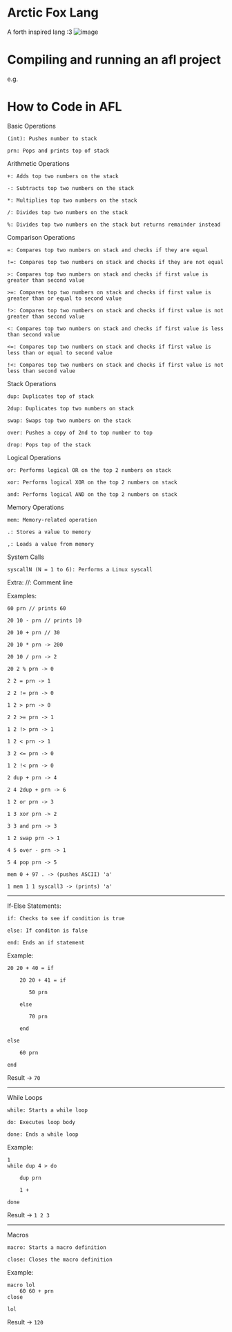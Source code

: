 # Arctic Fox Lang

A forth inspired lang :3
![image](https://github.com/LazyBev/arctic-fox-lang/assets/157259616/f273a926-66f9-41ad-b7a3-a27c021bb132)

# Compiling and running an afl project
e.g.

    

# How to Code in AFL

Basic Operations

    (int): Pushes number to stack

    prn: Pops and prints top of stack

Arithmetic Operations

    +: Adds top two numbers on the stack

    -: Subtracts top two numbers on the stack

    *: Multiplies top two numbers on the stack

    /: Divides top two numbers on the stack

    %: Divides top two numbers on the stack but returns remainder instead

Comparison Operations

    =: Compares top two numbers on stack and checks if they are equal

    !=: Compares top two numbers on stack and checks if they are not equal

    >: Compares top two numbers on stack and checks if first value is greater than second value

    >=: Compares top two numbers on stack and checks if first value is greater than or equal to second value

    !>: Compares top two numbers on stack and checks if first value is not greater than second value

    <: Compares top two numbers on stack and checks if first value is less than second value

    <=: Compares top two numbers on stack and checks if first value is less than or equal to second value

    !<: Compares top two numbers on stack and checks if first value is not less than second value

Stack Operations

    dup: Duplicates top of stack

    2dup: Duplicates top two numbers on stack

    swap: Swaps top two numbers on the stack

    over: Pushes a copy of 2nd to top number to top

    drop: Pops top of the stack

Logical Operations

    or: Performs logical OR on the top 2 numbers on stack

    xor: Performs logical XOR on the top 2 numbers on stack
    
    and: Performs logical AND on the top 2 numbers on stack

Memory Operations

    mem: Memory-related operation

    .: Stores a value to memory

    ,: Loads a value from memory

System Calls

    syscallN (N = 1 to 6): Performs a Linux syscall

Extra:
    //: Comment line

Examples: 

    60 prn // prints 60

    20 10 - prn // prints 10

    20 10 + prn // 30

    20 10 * prn -> 200

    20 10 / prn -> 2

    20 2 % prn -> 0

    2 2 = prn -> 1

    2 2 != prn -> 0

    1 2 > prn -> 0

    2 2 >= prn -> 1

    1 2 !> prn -> 1

    1 2 < prn -> 1

    3 2 <= prn -> 0

    1 2 !< prn -> 0

    2 dup + prn -> 4

    2 4 2dup + prn -> 6

    1 2 or prn -> 3

    1 3 xor prn -> 2

    3 3 and prn -> 3

    1 2 swap prn -> 1

    4 5 over - prn -> 1

    5 4 pop prn -> 5

    mem 0 + 97 . -> (pushes ASCII) 'a'

    1 mem 1 1 syscall3 -> (prints) 'a'


---------------------------------------------------------------------------------------------------------------------------

If-Else Statements:

    if: Checks to see if condition is true

    else: If conditon is false

    end: Ends an if statement

Example:

    20 20 + 40 = if

        20 20 + 41 = if
    
           50 prn
        
        else
    
           70 prn
        
        end
    
    else

        60 prn
    
    end

Result -> `70`

---------------------------------------------------------------------------------------------------------------------------

While Loops

    while: Starts a while loop

    do: Executes loop body

    done: Ends a while loop

Example:

    1 
    while dup 4 > do
    
        dup prn
      
        1 +
      
    done

Result -> `1 2 3`

---------------------------------------------------------------------------------------------------------------------------

Macros

    macro: Starts a macro definition

    close: Closes the macro definition

Example:

    macro lol
        60 60 + prn
    close

    lol

Result -> `120`

